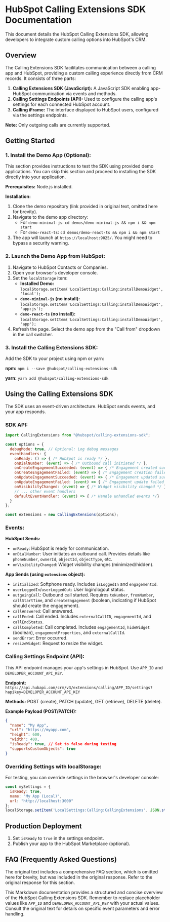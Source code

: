 # HubSpot Calling Extensions SDK Documentation

This document details the HubSpot Calling Extensions SDK, allowing developers to integrate custom calling options into HubSpot's CRM.

## Overview

The Calling Extensions SDK facilitates communication between a calling app and HubSpot, providing a custom calling experience directly from CRM records.  It consists of three parts:

1. **Calling Extensions SDK (JavaScript):**  A JavaScript SDK enabling app-HubSpot communication via events and methods.
2. **Calling Settings Endpoints (API):**  Used to configure the calling app's settings for each connected HubSpot account.
3. **Calling iFrame:** The interface displayed to HubSpot users, configured via the settings endpoints.


**Note:** Only outgoing calls are currently supported.


## Getting Started

### 1. Install the Demo App (Optional):

This section provides instructions to test the SDK using provided demo applications.  You can skip this section and proceed to installing the SDK directly into your application.

**Prerequisites:** Node.js installed.

**Installation:**

1. Clone the demo repository (link provided in original text, omitted here for brevity).
2. Navigate to the demo app directory:
   - For `demo-minimal-js`: `cd demos/demo-minimal-js && npm i && npm start`
   - For `demo-react-ts`: `cd demos/demo-react-ts && npm i && npm start`
3. The app will launch at `https://localhost:9025/`.  You might need to bypass a security warning.

### 2. Launch the Demo App from HubSpot:

1. Navigate to HubSpot Contacts or Companies.
2. Open your browser's developer console.
3. Set the `localStorage` item:
   - **Installed Demo:** `localStorage.setItem('LocalSettings:Calling:installDemoWidget', 'local');`
   - **`demo-minimal-js` (no install):** `localStorage.setItem('LocalSettings:Calling:installDemoWidget', 'app:js');`
   - **`demo-react-ts` (no install):** `localStorage.setItem('LocalSettings:Calling:installDemoWidget', 'app');`
4. Refresh the page.  Select the demo app from the "Call from" dropdown in the call switcher.

### 3. Install the Calling Extensions SDK:

Add the SDK to your project using npm or yarn:

**npm:** `npm i --save @hubspot/calling-extensions-sdk`

**yarn:** `yarn add @hubspot/calling-extensions-sdk`


## Using the Calling Extensions SDK

The SDK uses an event-driven architecture.  HubSpot sends events, and your app responds.


### SDK API:

```javascript
import CallingExtensions from "@hubspot/calling-extensions-sdk";

const options = {
  debugMode: true, // Optional: Log debug messages
  eventHandlers: {
    onReady: () => { /* HubSpot is ready */ },
    onDialNumber: (event) => { /* Outbound call initiated */ },
    onCreateEngagementSucceeded: (event) => { /* Engagement created successfully */ },
    onCreateEngagementFailed: (event) => { /* Engagement creation failed */ },
    onUpdateEngagementSucceeded: (event) => { /* Engagement updated successfully */ },
    onUpdateEngagementFailed: (event) => { /* Engagement update failed */ },
    onVisibilityChanged: (event) => { /* Widget visibility changed */ },
    // ... other event handlers
    defaultEventHandler: (event) => { /* Handle unhandled events */}
  }
};

const extensions = new CallingExtensions(options);
```

### Events:

**HubSpot Sends:**

* `onReady`: HubSpot is ready for communication.
* `onDialNumber`: User initiates an outbound call.  Provides details like `phoneNumber`, `ownerId`, `objectId`, `objectType`, etc.
* `onVisibilityChanged`: Widget visibility changes (minimized/hidden).


**App Sends (using `extensions` object):**

* `initialized`: Softphone ready.  Includes `isLoggedIn` and `engagementId`.
* `userLoggedIn`/`userLoggedOut`: User login/logout status.
* `outgoingCall`: Outbound call started. Requires `toNumber`, `fromNumber`, `callStartTime`, and `createEngagement` (boolean, indicating if HubSpot should create the engagement).
* `callAnswered`: Call answered.
* `callEnded`: Call ended.  Includes `externalCallID`, `engagementId`, and `callEndStatus`.
* `callCompleted`: Call completed.  Includes `engagementId`, `hideWidget` (boolean), `engagementProperties`, and `externalCallId`.
* `sendError`: Error occurred.
* `resizeWidget`: Request to resize the widget.


### Calling Settings Endpoint (API):

This API endpoint manages your app's settings in HubSpot.  Use `APP_ID` and `DEVELOPER_ACCOUNT_API_KEY`.

**Endpoint:** `https://api.hubapi.com/crm/v3/extensions/calling/APP_ID/settings?hapikey=DEVELOPER_ACCOUNT_API_KEY`

**Methods:** POST (create), PATCH (update), GET (retrieve), DELETE (delete).

**Example Payload (POST/PATCH):**

```json
{
  "name": "My App",
  "url": "https://myapp.com",
  "height": 600,
  "width": 400,
  "isReady": true, // Set to false during testing
  "supportsCustomObjects": true
}
```

### Overriding Settings with localStorage:

For testing, you can override settings in the browser's developer console:

```javascript
const mySettings = {
  isReady: true,
  name: "My App (Local)",
  url: "http://localhost:3000"
};
localStorage.setItem('LocalSettings:Calling:CallingExtensions', JSON.stringify(mySettings));
```


## Production Deployment

1. Set `isReady` to `true` in the settings endpoint.
2. Publish your app to the HubSpot Marketplace (optional).


## FAQ (Frequently Asked Questions)

The original text includes a comprehensive FAQ section, which is omitted here for brevity, but was included in the original response.  Refer to the original response for this section.


This Markdown documentation provides a structured and concise overview of the HubSpot Calling Extensions SDK. Remember to replace placeholder values like `APP_ID` and `DEVELOPER_ACCOUNT_API_KEY` with your actual values.  Consult the original text for details on specific event parameters and error handling.
